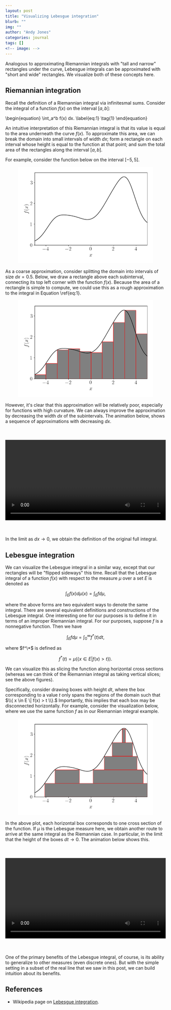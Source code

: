 ```yaml
---
layout: post
title: "Visualizing Lebesgue integration"
blurb: ""
img: ""
author: "Andy Jones"
categories: journal
tags: []
<!-- image: -->
---
```


$$\DeclareMathOperator*{\argmin}{arg\,min}$$
$$\DeclareMathOperator*{\argmax}{arg\,max}$$

<style>
.column {
  float: left;
  width: 30%;
  padding: 5px;
}

/* Clear floats after image containers */
.row::after {
  content: "";
  clear: both;
  display: table;
}
</style>

Analogous to approximating Riemannian integrals with "tall and narrow" rectangles under the curve, Lebesgue integrals can be approximated with "short and wide" rectangles. We visualize both of these concepts here.

## Riemannian integration

Recall the definition of a Riemannian integral via infinitesmal sums. Consider the integral of a function $f(x)$ on the interval $[a, b]$:

\begin{equation}
\int_a^b f(x) dx. \label{eq:1} \tag{1}
\end{equation}

An intuitive interpretation of this Riemannian integral is that its value is equal to the area underneath the curve $f(x).$ To approximate this area, we can break the domain into small intervals of width $dx$; form a rectangle on each interval whose height is equal to the function at that point; and sum the total area of the rectangles along the interval $[a, b].$

For example, consider the function below on the interval $[-5, 5].$

<center>
<figure>
  <img src="/assets/lebesgue_integral_function.png">
  <figcaption><i></i></figcaption>
</figure>
</center>

As a coarse approximation, consider splitting the domain into intervals of size $dx=0.5.$ Below, we draw a rectangle above each subinterval, connecting its top left corner with the function $f(x).$ Because the area of a rectangle is simple to compute, we could use this as a rough approximation to the integral in Equation \ref{eq:1}.

<center>
<figure>
  <img src="/assets/riemannian_sum_fixed_dt.png">
  <figcaption><i></i></figcaption>
</figure>
</center>

However, it's clear that this approximation will be relatively poor, especially for functions with high curvature. We can always improve the approximation by decreasing the width $dx$ of the subintervals. The animation below, shows a sequence of approximations with decreasing $dx.$

<center>
<video style="width:100%; text-align:center; display:block; margin-top:50px;" autoplay loop>
<source src="/assets/riemannian_sum_animation.mp4" type="video/mp4">
</video>
<figcaption style="margin-bottom:50px;"><i></i></figcaption>
</center>

In the limit as $dx \to 0,$ we obtain the definition of the original full integral.

## Lebesgue integration

We can visualize the Lebesgue integral in a similar way, except that our rectangles will be "flipped sideways" this time. Recall that the Lebesgue integral of a function $f(x)$ with respect to the measure $\mu$ over a set $E$ is denoted as

$$\int_E f(x) d \mu(x) = \int_E f d \mu,$$

where the above forms are two equivalent ways to denote the same integral. There are several equivalent definitions and constructions of the Lebesgue integral. One interesting one for our purposes is to define it in terms of an improper Riemannian integral. For our purposes, suppose $f$ is a nonnegative function. Then we have

$$\int_E f d \mu = \int_0^\infty f^*(t) dt,$$

where $f^\*$ is defined as

$$f^*(t) = \mu\left(\{ x \in E | f(x) > t \}\right).$$

We can visualize this as slicing the function along horizontal cross sections (whereas we can think of the Riemannian integral as taking vertical slices; see the above figures).

Specifically, consider drawing boxes with height $dt,$ where the box corresponding to a value $t$ only spans the regions of the domain such that $\\{ x \in E \| f(x) > t \\}.$ Importantly, this implies that each box may be disconnected horizontally. For example, consider the visualization below, where we use the same function $f$ as in our Riemannian integral example.

<center>
<figure>
  <img src="/assets/lebesgue_sum_fixed_dt.png">
  <figcaption><i></i></figcaption>
</figure>
</center>

In the above plot, each horizontal box corresponds to one cross section of the function. If $\mu$ is the Lebesgue measure here, we obtain another route to arrive at the same integral as the Riemannian case. In particular, in the limit that the height of the boxes $dt \to 0.$ The animation below shows this.

<center>
<video style="width:100%; text-align:center; display:block; margin-top:50px;" autoplay loop>
<source src="/assets/lebesgue_sum_animation.mp4" type="video/mp4">
</video>
<figcaption style="margin-bottom:50px;"><i></i></figcaption>
</center>

One of the primary benefits of the Lebesgue integral, of course, is its ability to generalize to other measures (even discrete ones). But with the simple setting in a subset of the real line that we saw in this post, we can build intuition about its benefits.


## References

- Wikipedia page on [Lebesgue integration](https://www.wikiwand.com/en/Lebesgue_integration#/Via_improper_Riemann_integral).


